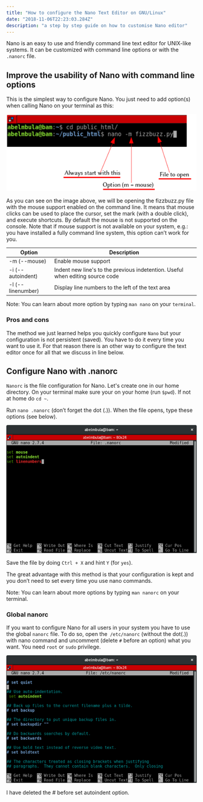 ```yaml
---
title: "How to configure the Nano Text Editor on GNU/Linux"
date: "2018-11-06T22:23:03.284Z"
description: "a step by step guide on how to customise Nano editor"
---
```


Nano is an easy to use and friendly command line text editor for UNIX-like systems. It can be customized with command line options or with the `.nanorc` file.

## Improve the usability of Nano with command line options

This is the simplest way to configure Nano. You just need to add option(s) when calling Nano on your terminal as this:

![Nano launch](images/nano.png "Nano launch")

As you can see on the image above, we will be opening the fizzbuzz.py file with the mouse support enabled on the command line. It means that mouse clicks can be used to place the cursor, set the mark (with a double click), and execute shortcuts. By default the mouse is not supported on the console.
Note that if mouse support is not available on your system, e.g.: you have installed a fully command line system, this option can’t work for you.

Option | Description
--- | --- 
-m (--mouse) | Enable mouse support
-i (--autoindent) | Indent new line's to the previous indetention. Useful when editing source code
-l (--linenumber) | Display line numbers to the left of the text area 

Note: You can learn about more option by typing `man nano` on your `terminal`.

### Pros and cons

The method we just learned helps you quickly configure `Nano` but your configuration is not persistent (saved). You have to do it every time you want to use it. For that reason there is an other way to configure the text editor once for all that we discuss in line below.

## Configure Nano with .nanorc

`Nanorc` is the file configuration for Nano. Let's create one in our home directory. On your terminal make sure your on your home (run `$pwd`). If not at home do `cd ~`.

Run `nano .nanorc` (don’t forget the dot (.)). When the file opens, type these options (see below).

![Nanorc ](images/nanorc-cfg.png "Nanorc")

Save the file by doing `Ctrl + X` and hint `Y` (for `yes`).

The great advantage with this method is that your configuration is kept and you don’t need to set every time you use nano commands.

Note: You can learn about more options by typing `man nanorc` on your terminal.

### Global nanorc

If you want to configure Nano for all users in your system you have to use the global `nanorc` file. To do so, open the` /etc/nanorc` (without the dot(.)) with nano command and uncomment (delete `#` before an option) what you want. You need `root` or `sudo` privilege.

![Nanorc global ](images/global-nanorc.png "Nanorc global")

I have deleted the # before set autoindent option.

